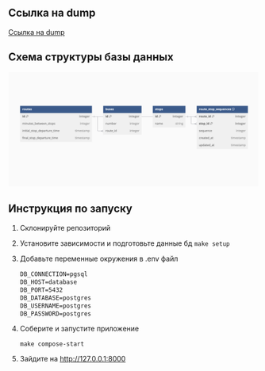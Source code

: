 ## Ссылка на dump
[Ссылка на dump](https://github.com/mom4uk/itglobaltest/blob/master/dumpfile.sql)

## Схема структуры базы данных
![Схема](https://github.com/mom4uk/itglobaltest/blob/master/other/Screenshot%202024-11-29%20at%2013.42.03.png)

## Инструкция по запуску

1. Склонируйте репозиторий

2. Установите зависимости и подготовьте данные бд
    `make setup`
3. Добавьте переменные окружения в .env файл
    ```
    DB_CONNECTION=pgsql
    DB_HOST=database
    DB_PORT=5432
    DB_DATABASE=postgres
    DB_USERNAME=postgres
    DB_PASSWORD=postgres
    ```
4. Соберите и запустите приложение

    ```
    make compose-start
    ```
5. Зайдите на http://127.0.0.1:8000